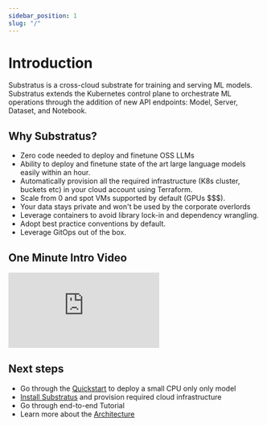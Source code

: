 ```yaml
---
sidebar_position: 1
slug: "/"
---
```


# Introduction

Substratus is a cross-cloud substrate for training and serving ML models. Substratus extends the Kubernetes control plane to orchestrate ML operations through the addition of new API endpoints: Model, Server, Dataset, and Notebook.

## Why Substratus?

* Zero code needed to deploy and finetune OSS LLMs
* Ability to deploy and finetune state of the art large language models easily within an hour.
* Automatically provision all the required infrastructure (K8s cluster, buckets etc) in your cloud account using Terraform.
* Scale from 0 and spot VMs supported by default (GPUs $$$).
* Your data stays private and won't be used by the corporate overlords
* Leverage containers to avoid library lock-in and dependency wrangling.
* Adopt best practice conventions by default.
* Leverage GitOps out of the box.

## One Minute Intro Video

<!-- TODO: 1 minute intro video -->

<div class="video-container">
  <iframe class="video" src="https://www.youtube.com/embed/RVeXSjTTMgU" title="YouTube video player" frameborder="0" allow="accelerometer; autoplay; clipboard-write; encrypted-media; gyroscope; picture-in-picture; web-share" allowfullscreen></iframe>
</div>

## Next steps
- Go through the [Quickstart](./quickstart.md) to deploy a small CPU only only model
- [Install Substratus](./installation.md) and provision required cloud infrastructure
- Go through end-to-end Tutorial
- Learn more about the [Architecture](./architecture.md)